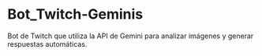 # Bot_Twitch-Geminis
Bot de Twitch que utiliza la API de Gemini para analizar imágenes y generar respuestas automáticas.
